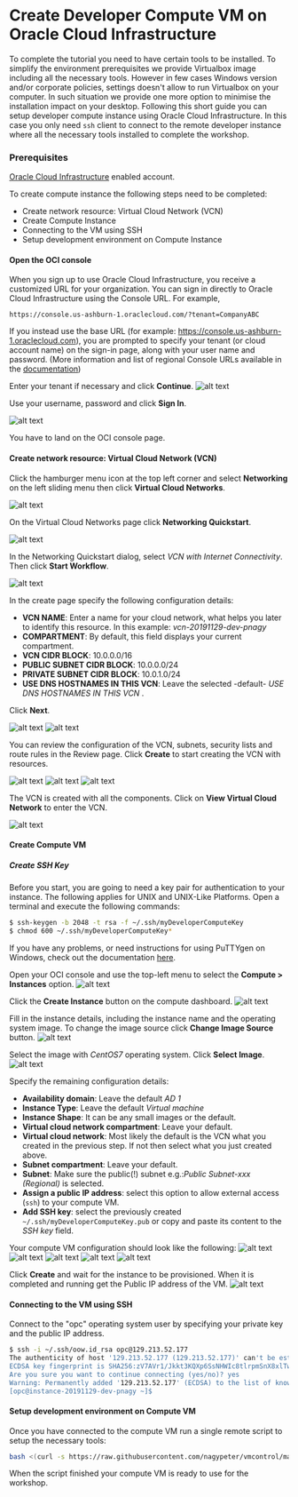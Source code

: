 # Create Developer Compute VM on Oracle Cloud Infrastructure #

To complete the tutorial you need to have certain tools to be installed. To simplify the environment prerequisites we provide Virtualbox image including all the necessary tools.
However in few cases Windows version and/or corporate policies, settings doesn't allow to run Virtualbox on your computer.
In such situation we provide one more option to minimise the installation impact on your desktop. Following this short guide you can setup developer compute instance using Oracle Cloud Infrastructure. In this case you only need `ssh` client to connect to the remote developer instance where all the necessary tools installed to complete the workshop.

### Prerequisites ###

[Oracle Cloud Infrastructure](https://cloud.oracle.com/en_US/cloud-infrastructure) enabled account.

To create compute instance the following steps need to be completed:

- Create network resource: Virtual Cloud Network (VCN)
- Create Compute Instance
- Connecting to the VM using SSH
- Setup development environment on Compute Instance

#### Open the OCI console ####

When you sign up to use Oracle Cloud Infrastructure, you receive a customized URL for your organization. You can sign in directly to Oracle Cloud Infrastructure using the Console URL. For example,

`https://console.us-ashburn-1.oraclecloud.com/?tenant=CompanyABC`

If you instead use the base URL (for example: https://console.us-ashburn-1.oraclecloud.com), you are prompted to specify your tenant (or cloud account name) on the sign-in page, along with your user name and password. (More information and list of regional Console URLs available in the [documentation](https://docs.cloud.oracle.com/iaas/Content/GSG/Tasks/signingin.htm#))

Enter your tenant if necessary and click **Continue**.
![alt text](images/compute.instance/001.oci.login.tenant.png)


Use your username, password and click **Sign In**.

![alt text](images/compute.instance/002.oci.console.signin.png)

You have to land on the OCI console page.

#### Create network resource: Virtual Cloud Network (VCN) ####

Click the hamburger menu icon at the top left corner and select **Networking** on the left sliding menu then click **Virtual Cloud Networks**.

![alt text](images/compute.instance/005.networking.png)

On the Virtual Cloud Networks page click **Networking Quickstart**.

![alt text](images/compute.instance/006.create.vcn.png)

In the Networking Quickstart dialog, select *VCN with Internet Connectivity*. Then click **Start Workflow**.

![alt text](images/compute.instance/006.1.networking.quickstart.png)

In the create page specify the following configuration details:
- **VCN NAME**: Enter a name for your cloud network, what helps you later to identify this resource. In this example: *vcn-20191129-dev-pnagy*
- **COMPARTMENT**: By default, this field displays your current compartment.
- **VCN CIDR BLOCK**: 10.0.0.0/16
- **PUBLIC SUBNET CIDR BLOCK**: 10.0.0.0/24
- **PRIVATE SUBNET CIDR BLOCK**: 10.0.1.0/24
- **USE DNS HOSTNAMES IN THIS VCN**: Leave the selected -default- *USE DNS HOSTNAMES IN THIS VCN* .

Click **Next**.

![alt text](images/compute.instance/006.2.networking.details.png)
![alt text](images/compute.instance/006.3.networking.details.png)

You can review the configuration of the VCN, subnets, security lists and route rules in the Review page. Click **Create** to start creating the VCN with resources.

![alt text](images/compute.instance/006.4.networking.review.png)
![alt text](images/compute.instance/006.5.networking.review.png)
![alt text](images/compute.instance/006.6.networking.review.png)

The VCN is created with all the components. Click on **View Virtual Cloud Network** to enter the VCN.

![alt text](images/compute.instance/007.vcn.ready.png)


#### Create Compute VM ####

##### Create SSH Key #####

Before you start, you are going to need a key pair for authentication to your instance. The following applies for UNIX and UNIX-Like Platforms. Open a terminal and execute the following commands:
```bash
$ ssh-keygen -b 2048 -t rsa -f ~/.ssh/myDeveloperComputeKey
$ chmod 600 ~/.ssh/myDeveloperComputeKey*
```
If you have any problems, or need instructions for using PuTTYgen on Windows, check out the documentation [here](http://docs.oracle.com/cloud/latest/dbcs_dbaas/CSDBI/GUID-4285B8CF-A228-4B89-9552-FE6446B5A673.htm#CSDBI3349).

Open your OCI console and use the top-left menu to select the **Compute > Instances** option.
![alt text](images/compute.instance/008.compute.dashboard.png)

Click the **Create Instance** button on the compute dashboard.
![alt text](images/compute.instance/009.compute.create.png)

Fill in the instance details, including the instance name and the operating system image. To change the image source click **Change Image Source** button.
![alt text](images/compute.instance/010.compute.image.source.png)

Select the image with *CentOS7* operating system. Click **Select Image**.
![alt text](images/compute.instance/011.compute.image.centos.png)

Specify the remaining configuration details:
- **Availability domain**: Leave the default *AD 1*
- **Instance Type**: Leave the default *Virtual machine*
- **Instance Shape**: It can be any small images or the default.
- **Virtual cloud network compartment**: Leave your default.
- **Virtual cloud network**: Most likely the default is the VCN what you created in the previous step. If not then select what you just created above.
- **Subnet compartment**: Leave your default.
- **Subnet**: Make sure the public(!) subnet e.g.:*Public Subnet-xxx (Regional)* is selected.
- **Assign a public IP address**: select this option to allow external access (`ssh`) to your compute VM.
- **Add SSH key**: select the previously created `~/.ssh/myDeveloperComputeKey.pub` or copy and paste its content to the *SSH key* field.

Your compute VM configuration should look like the following:
![alt text](images/compute.instance/012.1.compute.details.png)
![alt text](images/compute.instance/012.2.compute.details.png)
![alt text](images/compute.instance/012.3.compute.details.png)
![alt text](images/compute.instance/012.4.compute.details.png)
![alt text](images/compute.instance/012.5.compute.details.png)

Click **Create** and wait for the instance to be provisioned. When it is completed and running get the Public IP address of the VM.
![alt text](images/compute.instance/013.compute.provisioned.png)

#### Connecting to the VM using SSH ####

Connect to the "opc" operating system user by specifying your private key and the public IP address.
```bash
$ ssh -i ~/.ssh/oow.id_rsa opc@129.213.52.177
The authenticity of host '129.213.52.177 (129.213.52.177)' can't be established.
ECDSA key fingerprint is SHA256:zV7AVr1/Jkkt3KQXp6SsNHWIc8tlrpmSnX8xlTwe330.
Are you sure you want to continue connecting (yes/no)? yes
Warning: Permanently added '129.213.52.177' (ECDSA) to the list of known hosts.
[opc@instance-20191129-dev-pnagy ~]$
```

#### Setup development environment on Compute VM ####

Once you have connected to the compute VM run a single remote script to setup the necessary tools:
```bash
bash <(curl -s https://raw.githubusercontent.com/nagypeter/vmcontrol/master/setup-operator-workshop.sh)
```

When the script finished your compute VM is ready to use for the workshop.
